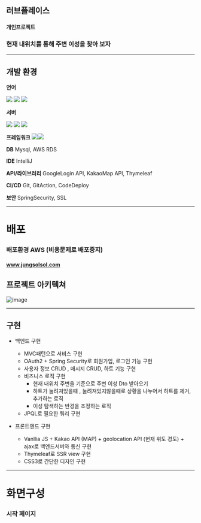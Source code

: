 ## 러브플레이스
#### 개인프로젝트

### 현재 내위치를 통해 주변 이성을 찾아 보자
------------

## 개발 환경

**언어** 

<img src="https://img.shields.io/badge/java-007396?style=for-the-badge&logo=java&logoColor=white"> <img src="https://img.shields.io/badge/html5-E34F26?style=for-the-badge&logo=javascript&logoColor=white"> <img src="https://img.shields.io/badge/css-1572B6?style=for-the-badge&logo=css3&logoColor=white">

**서버** 

<img src="https://img.shields.io/badge/apache tomcat-F8DC75?style=for-the-badge&logo=apachetomcat&logoColor=white"> <img src="https://img.shields.io/badge/amazonaws-232F3E?style=for-the-badge&logo=amazonaws&logoColor=white"> <img src="https://img.shields.io/badge/ubuntu-FCC624?style=for-the-badge&logo=ubuntu&logoColor=black">

**프레임워크** 
<img src="https://img.shields.io/badge/springboot-6DB33F?style=for-the-badge&logo=springboot&logoColor=white"><img src="https://img.shields.io/badge/springjpa-6DB33F?style=for-the-badge&logo=springjpat&logoColor=white"> 



**DB** Mysql, AWS RDS

**IDE** IntelliJ

**API/라이브러리** GoogleLogin API, KakaoMap API, Thymeleaf

**CI/CD** Git, GitAction, CodeDeploy 

**보안** SpringSecurity, SSL

------------
# 배포

### 배포환경 AWS (비용문제로 배포중지)
#### www.jungsolsol.com

## 프로젝트 아키텍쳐
![image](https://user-images.githubusercontent.com/88434960/206699983-5a77f4b5-07bc-42c2-971e-5bec5ac5ab13.png)


------------

## 구현 

* 백엔드 구현

    * MVC패턴으로 서비스 구현 
    * OAuth2 + Spring Security로 회원가입, 로그인 기능 구현
    * 사용자 정보 CRUD , 매시지 CRUD, 하트 기능 구현
    * 비즈니스 로직 구현
      * 현재 내위치 주변을 기준으로 주변 이성 Dto 받아오기
      * 하트가 눌려져있을때 , 눌려져있지않을때로 상황을 나누어서 하트를 제거, 추가하는 로직
      * 이성 탐색하는 반경을 조정하는 로직
    * JPQL로 필요한 쿼리 구현

* 프론트엔드 구현

    * Vanllia JS + Kakao API (MAP) + geolocation API (현재 위도 경도) + ajax로 백엔드서버와 통신 구현 
    * Thymeleaf로 SSR view 구현 
    * CSS3로 간단한 디자인 구현

------------
# 화면구성 

### 시작 페이지

